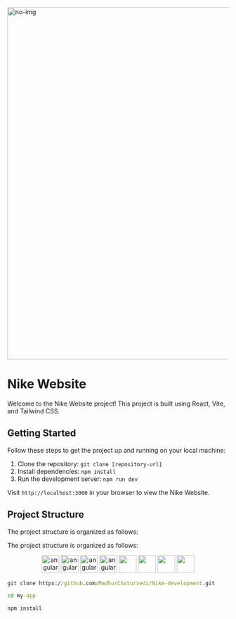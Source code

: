 

<!DOCTYPE html>
<html lang="en">
<head>
  <meta charset="UTF-8"> 
 
</head>
<body>
   <img src="https://github.com/MadhurChaturvedi/Nike-development/assets/93113162/e282f0d6-2072-438e-a8d0-4539de5314fe" width="800px" alt="no-img" />
  <h1>Nike Website</h1>

  <p>Welcome to the Nike Website project! This project is built using React, Vite, and Tailwind CSS.</p>

  <h2>Getting Started</h2>

  <p>Follow these steps to get the project up and running on your local machine:</p>

  <ol>
    <li>Clone the repository: <code>git clone [repository-url]</code></li>
    <li>Install dependencies: <code>npm install</code></li>
    <li>Run the development server: <code>npm run dev</code></li>
  </ol>

  <p>Visit <code>http://localhost:3000</code> in your browser to view the Nike Website.</p>

  <h2>Project Structure</h2>

  <p>The project structure is organized as follows:</p>

  
 <p>The project structure is organized as follows:</p>
 
 <p align="center" style={{display: flex;
    justify-content: space-around;}}>
    <img src="https://icones.pro/wp-content/uploads/2021/06/icone-github-grise.png" alt="angular" width="40" height="40"/> 
    <img src="https://miro.medium.com/v2/resize:fit:512/1*W3ZHer9j6Cxzh78m0jLLdw.png" alt="angular" width="40" height="40"/> 
    <img src="https://cdn-icons-png.flaticon.com/512/732/732212.png" alt="angular" width="40" height="40"/> 
    <img src="https://cdn4.iconfinder.com/data/icons/social-media-logos-6/512/121-css3-512.png" alt="angular" width="40" height="40"/> 
   <img src="https://blog.leonhassan.co.uk/content/images/2019/01/react-1.svg" width="40" height="40"/> 
   <img src="https://git-scm.com/images/logos/downloads/Git-Icon-1788C.png" width="40" height="40"/> 
   <img src="https://static-00.iconduck.com/assets.00/tailwind-css-icon-256x154-bhw4dmbr.png" width="40" height="40"/> 
   <img src="https://upload.wikimedia.org/wikipedia/commons/f/f1/Vitejs-logo.svg" width="40" height="40"/> 
</p>  

</body>
</html>





```cmd
git clone https://github.com/MadhurChaturvedi/Nike-development.git

```
```cmd
cd my-app

```
```cmd
npm install

```
